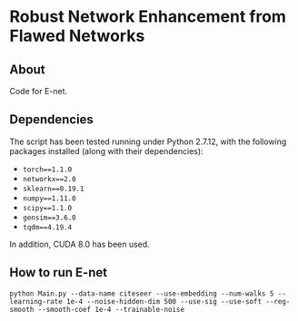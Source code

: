 Robust Network Enhancement from Flawed Networks
===============================================================================

About
-----

Code for E-net. 

Dependencies
-----

The script has been tested running under Python 2.7.12, with the following packages installed (along with their dependencies):

- `torch==1.1.0`
- `networkx==2.0`
- `sklearn==0.19.1`
- `numpy==1.11.0`
- `scipy==1.1.0`
- `gensim==3.6.0`
- `tqdm==4.19.4`

In addition, CUDA 8.0 has been used.

How to run E-net
-----

    python Main.py --data-name citeseer --use-embedding --num-walks 5 --learning-rate 1e-4 --noise-hidden-dim 500 --use-sig --use-soft --reg-smooth --smooth-coef 1e-4 --trainable-noise 
